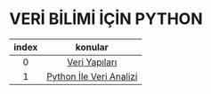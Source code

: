 #  VERİ BİLİMİ İÇİN PYTHON
| index |                       konular                       |
|:-----:|:---------------------------------------------------:|
|   0   | [Veri Yapıları](data_structures/data_structures.md) |
|   1   |             [Python İle Veri Analizi]()             |
 

